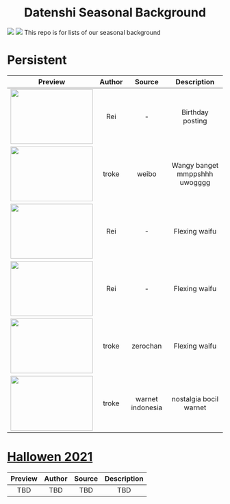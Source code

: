 <h1 align="center">Datenshi Seasonal Background</h1>
<img src="https://cdn.discordapp.com/attachments/728581754398572546/892768633204375622/screenshot222.jpg"> <img src="https://cdn.discordapp.com/attachments/728581754398572546/892768743103557673/unknown.png">
This repo is for lists of our seasonal background


# Persistent

| Preview | Author | Source | Description |
| :-: | :-: | :-: | :-: |
| <img src="https://assets.datenshi.pw/seasonal/default/20210715_syaro.png" width=192 height=128> | Rei | - | Birthday posting |
| <img src="https://assets.datenshi.pw/seasonal/default/jqmcf1mru1v51.jpg" width=192 height=128> | troke | weibo | Wangy banget mmppshhh uwogggg |
| <img src="https://assets.datenshi.pw/seasonal/default/300457-mmk.png" width=192 height=128> | Rei | - | Flexing waifu |
| <img src="https://assets.datenshi.pw/seasonal/default/rankomanko.png" width=192 height=128> | Rei | - | Flexing waifu |
| <img src="https://assets.datenshi.pw/seasonal/default/eriri.jpg" width=192 height=128> | troke | zerochan | Flexing waifu |
| <img src="https://assets.datenshi.pw/seasonal/default/billing_warnet.jpg" width=192 height=128> | troke | warnet indonesia | nostalgia bocil warnet |


# [Hallowen 2021](https://datenshi.pw/datenshi-seasonal-halloween-submission/)

| Preview | Author | Source | Description |
| :-: | :-: | :-: | :-: |
| TBD | TBD | TBD | TBD |
